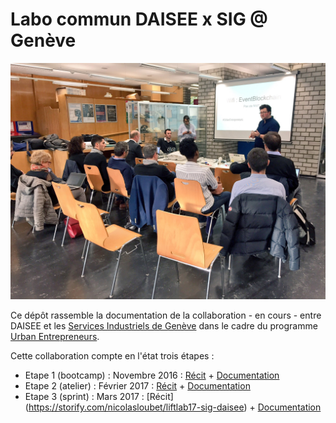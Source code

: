# Labo commun DAISEE x SIG @ Genève 

![UrbanEntreprneurs](https://github.com/DAISEE/LIFT-Workshop/blob/master/images/IMG_4695.JPG)

Ce dépôt rassemble la documentation de la collaboration - en cours - entre DAISEE et les [Services Industriels de Genève](http://www.sig-ge.ch/particuliers/home) dans le cadre du programme [Urban Entrepreneurs](http://www.urbanentrepreneurs.io/energyblockchain).

Cette collaboration compte en l'état trois étapes : 
- Etape 1 (bootcamp) : Novembre 2016 : [Récit](https://storify.com/nicolasloubet/urbanentrepreneurs-daisee) + [Documentation](https://hackpad.com/DAISEE-Vers-un-labo-de-la-transition-nergtique-Genve-SIG-x-DAISEE-k94mRWSREKV#:h=Étape-1-:-Bootcamp)
- Etape 2 (atelier) : Février 2017 : [Récit](https://storify.com/nicolasloubet/liftlab-sig-data) + [Documentation](https://hackpad.com/DAISEE-Vers-un-labo-de-la-transition-nergtique-Genve-SIG-x-DAISEE-k94mRWSREKV#:h=Étape-2-:-Workshop)
- Etape 3 (sprint) : Mars 2017 : [Récit] (https://storify.com/nicolasloubet/liftlab17-sig-daisee) + [Documentation](https://hackpad.com/DAISEE-Vers-un-labo-de-la-transition-nergtique-Genve-SIG-x-DAISEE-k94mRWSREKV#:h=Étape-3-:-Marathon)
